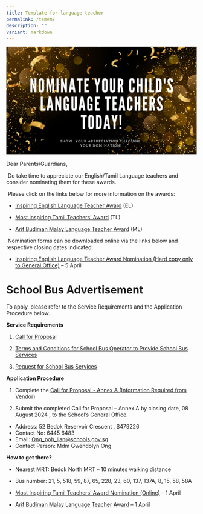 ```yaml
---
title: Template for language teacher
permalink: /temem/
description: ""
variant: markdown
---
```

![](/images/Announcement/2024/Lang_Teacher_Nomination_PG_Post.png)

Dear Parents/Guardians,

 Do take time to appreciate our English/Tamil Language teachers and consider nominating them for these awards.

 Please click on the links below for more information on the awards:

*   [Inspiring English Language Teacher Award](https://www.languagecouncils.sg/goodenglish/inspiring-teacher-of-english-award/nomination-information) (EL)
    
*   [Most Inspiring Tamil Teachers’ Award](https://www.moe.gov.sg/news/press-releases/20240115-open-for-nominations-most-inspiring-tamil-teachers-award-2024#:~:text=The%20awards%20will%20be%20presented,.gov.sg%2Fmitt2024nominationformel.) (TL)
    
*   [Arif Budiman Malay Language Teacher Award](https://www.moe.gov.sg/news/press-releases/20240202-nominations-open-for-arif-budiman-malay-language-teacher-award-2024) (ML)
    

 Nomination forms can be downloaded online via the links below and respective closing dates indicated:

*   [Inspiring English Language Teacher Award Nomination (Hard copy only to General Office)](https://www.languagecouncils.sg/goodenglish/inspiring-teacher-of-english-award/nomination-information) – 5 April


# School Bus Advertisement

To apply, please refer to the Service Requirements and the Application Procedure below.

**Service Requirements**

1.	[Call for Proposal](/files/Announcement/2024/1_Call_for_Proposals_For_Single_Bus_Service.pdf)
 
2.	[Terms and Conditions for School Bus Operator to Provide School Bus Services](/files/Announcement/2024/2_Information_from_Vendor_For_Single_Bus_Service.pdf)

3.	[Request for School Bus Services](/files/Announcement/2024/3_TC_for_School_Bus_Operator_to_Provide_School_Bus_Services_For_Single_Bus_Service.pdf)

**Application Procedure**

1. Complete the [Call for Proposal - Annex A (Information Required from Vendor)](/files/Announcement/2024/4_Request_for_School_Bus_Service_and_TnC_Governing_the_Requests_for_Services_For_Single_Bus_Service.pdf)

2. Submit the completed Call for Proposal – Annex A by closing date, 08 August 2024 , to the School’s General Office.

* Address: 52 Bedok Reservoir Crescent , S479226
* Contact No: 6445 6483
* Email: Ong_poh_lian@schools.gov.sg	
* Contact Person: Mdm Gwendolyn Ong 


**How to get there?**
* Nearest MRT: Bedok North MRT  – 10 minutes walking distance
* Bus number: 21, 5, 518, 59, 87, 65, 228, 23, 60, 137, 137A, 8, 15, 58, 58A
    
*   [Most Inspiring Tamil Teachers’ Award Nomination (Online)](https://go.gov.sg/mitt2024nominationformel) – 1 April
    
*   [Arif Budiman Malay Language Teacher Award](https://go.gov.sg/agab2024) – 1 April